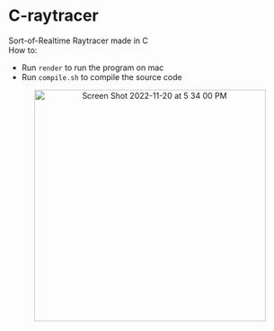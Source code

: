 # C-raytracer
Sort-of-Realtime Raytracer made in C  
How to:  
* Run `render` to run the program on mac
* Run `compile.sh` to compile the source code

<p align="center">
<img width="412" alt="Screen Shot 2022-11-20 at 5 34 00 PM" src="https://user-images.githubusercontent.com/73864341/202945971-0b35fe5c-9444-4f4a-a0ce-b94f09cf0a19.png">
</p>
